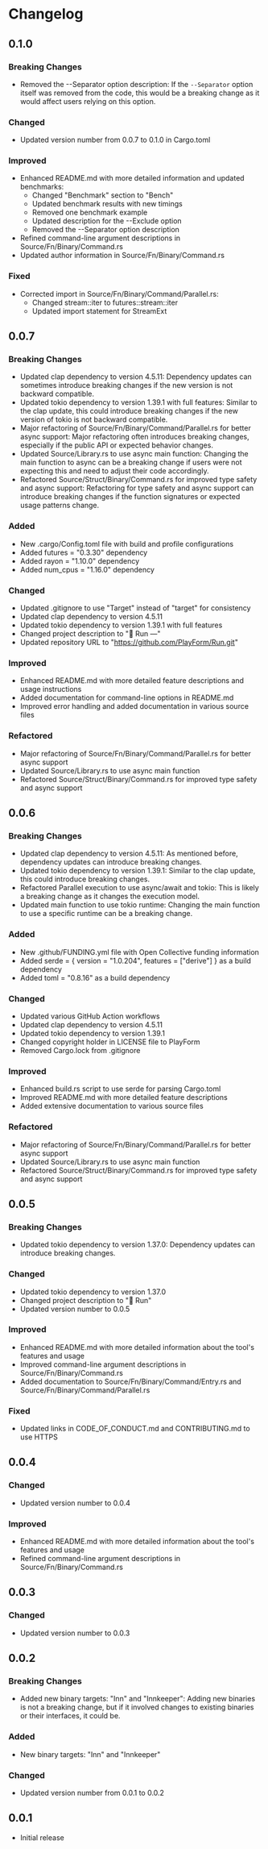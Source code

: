 # Changelog

## 0.1.0

### Breaking Changes

-   Removed the --Separator option description: If the `--Separator` option
    itself was removed from the code, this would be a breaking change as it
    would affect users relying on this option.

### Changed

-   Updated version number from 0.0.7 to 0.1.0 in Cargo.toml

### Improved

-   Enhanced README.md with more detailed information and updated benchmarks:
    -   Changed "Benchmark" section to "Bench"
    -   Updated benchmark results with new timings
    -   Removed one benchmark example
    -   Updated description for the --Exclude option
    -   Removed the --Separator option description
-   Refined command-line argument descriptions in Source/Fn/Binary/Command.rs
-   Updated author information in Source/Fn/Binary/Command.rs

### Fixed

-   Corrected import in Source/Fn/Binary/Command/Parallel.rs:
    -   Changed stream::iter to futures::stream::iter
    -   Updated import statement for StreamExt

## 0.0.7

### Breaking Changes

-   Updated clap dependency to version 4.5.11: Dependency updates can sometimes
    introduce breaking changes if the new version is not backward compatible.
-   Updated tokio dependency to version 1.39.1 with full features: Similar to
    the clap update, this could introduce breaking changes if the new version of
    tokio is not backward compatible.
-   Major refactoring of Source/Fn/Binary/Command/Parallel.rs for better async
    support: Major refactoring often introduces breaking changes, especially if
    the public API or expected behavior changes.
-   Updated Source/Library.rs to use async main function: Changing the main
    function to async can be a breaking change if users were not expecting this
    and need to adjust their code accordingly.
-   Refactored Source/Struct/Binary/Command.rs for improved type safety and
    async support: Refactoring for type safety and async support can introduce
    breaking changes if the function signatures or expected usage patterns
    change.

### Added

-   New .cargo/Config.toml file with build and profile configurations
-   Added futures = "0.3.30" dependency
-   Added rayon = "1.10.0" dependency
-   Added num_cpus = "1.16.0" dependency

### Changed

-   Updated .gitignore to use "Target" instead of "target" for consistency
-   Updated clap dependency to version 4.5.11
-   Updated tokio dependency to version 1.39.1 with full features
-   Changed project description to "🍺 Run —"
-   Updated repository URL to "https://github.com/PlayForm/Run.git"

### Improved

-   Enhanced README.md with more detailed feature descriptions and usage
    instructions
-   Added documentation for command-line options in README.md
-   Improved error handling and added documentation in various source files

### Refactored

-   Major refactoring of Source/Fn/Binary/Command/Parallel.rs for better async
    support
-   Updated Source/Library.rs to use async main function
-   Refactored Source/Struct/Binary/Command.rs for improved type safety and
    async support

## 0.0.6

### Breaking Changes

-   Updated clap dependency to version 4.5.11: As mentioned before, dependency
    updates can introduce breaking changes.
-   Updated tokio dependency to version 1.39.1: Similar to the clap update, this
    could introduce breaking changes.
-   Refactored Parallel execution to use async/await and tokio: This is likely a
    breaking change as it changes the execution model.
-   Updated main function to use tokio runtime: Changing the main function to
    use a specific runtime can be a breaking change.

### Added

-   New .github/FUNDING.yml file with Open Collective funding information
-   Added serde = { version = "1.0.204", features = ["derive"] } as a build
    dependency
-   Added toml = "0.8.16" as a build dependency

### Changed

-   Updated various GitHub Action workflows
-   Updated clap dependency to version 4.5.11
-   Updated tokio dependency to version 1.39.1
-   Changed copyright holder in LICENSE file to PlayForm
-   Removed Cargo.lock from .gitignore

### Improved

-   Enhanced build.rs script to use serde for parsing Cargo.toml
-   Improved README.md with more detailed feature descriptions
-   Added extensive documentation to various source files

### Refactored

-   Major refactoring of Source/Fn/Binary/Command/Parallel.rs for better async
    support
-   Updated Source/Library.rs to use async main function
-   Refactored Source/Struct/Binary/Command.rs for improved type safety and
    async support

## 0.0.5

### Breaking Changes

-   Updated tokio dependency to version 1.37.0: Dependency updates can introduce
    breaking changes.

### Changed

-   Updated tokio dependency to version 1.37.0
-   Changed project description to "🍺 Run"
-   Updated version number to 0.0.5

### Improved

-   Enhanced README.md with more detailed information about the tool's features
    and usage
-   Improved command-line argument descriptions in Source/Fn/Binary/Command.rs
-   Added documentation to Source/Fn/Binary/Command/Entry.rs and
    Source/Fn/Binary/Command/Parallel.rs

### Fixed

-   Updated links in CODE_OF_CONDUCT.md and CONTRIBUTING.md to use HTTPS

## 0.0.4

### Changed

-   Updated version number to 0.0.4

### Improved

-   Enhanced README.md with more detailed information about the tool's features
    and usage
-   Refined command-line argument descriptions in Source/Fn/Binary/Command.rs

## 0.0.3

### Changed

-   Updated version number to 0.0.3

## 0.0.2

### Breaking Changes

-   Added new binary targets: "Inn" and "Innkeeper": Adding new binaries is not
    a breaking change, but if it involved changes to existing binaries or their
    interfaces, it could be.

### Added

-   New binary targets: "Inn" and "Innkeeper"

### Changed

-   Updated version number from 0.0.1 to 0.0.2

## 0.0.1

-   Initial release
